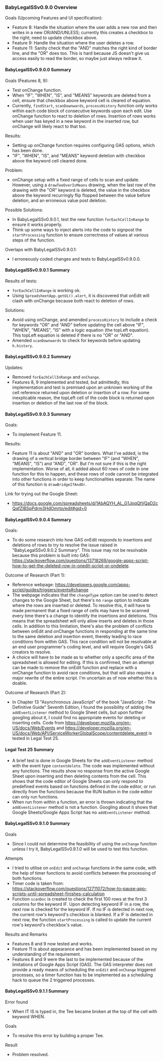 ### BabyLegalSSv0.9.0 Overview
Goals (Upcoming Features and UI specification):
- Feature 8: Handle the situation where the user adds a new row and then writes in a new OR/AND/UNLESS; currently this creates a checkbox to the right; need to update checkbox above.
- Feature 9: Handle the situation where the user deletes a row.
- Feature 11: Sanity check that the "AND" matches the right kind of border line, and the "OR" does too. This is hard because JS doesn't give us access easily to read the border, so maybe just always redraw it.
#### BabyLegalSSv0.9.0.0 Summary
Goals (Features 8, 9):
- Test onChange function.
- When "IF", "WHEN", "IS", and "MEANS" keywords are deleted from a cell, ensure that checkbox above keyword cell is cleared of equation.
- Currently, `findStart`, `scanDownwards`, `processHistory` function only works within each code block of consecutive keywords upon each edit.  Use onChange function to react to deletion of rows.  Insertion of rows works when user has keyed in a new keyword in the inserted row, but onChange will likely react to that too.

Results:
- Setting up onChange function requires configuring GAS options, which has been done.
- "IF", "WHEN", "IS", and "MEANS" keyword deletion with checkbox above the keyword cell cleared done.

Problem:
- onChange setup with a fixed range of cells to scan and update.  However, using a `drawTeeOverIsMeans` drawing, when the last row of the drawing with the "OR" keyword is deleted, the value in the checkbox above the keyword recurringly flip flopped between the value before deletion, and an erroneous value post deletion.

Possible Solutions:
- In BabyLegalSSv0.9.0.1, test the new function `forEachCellInRange` to ensure it works properly.
- Think up some ways to inject alerts into the code to signpost the `startProcessing` function to ensure correctness of values at various steps of the function.

Overlaps with BabyLegalSSv0.9.0.1:
- I erroneously coded changes and tests to BabyLegalSSv0.9.0.0.

#### BabyLegalSSv0.9.0.1 Summary
Results of tests:
- `forEachCellInRange` is working ok.
- Using `SpreadsheetApp.getUi().alert`, it is discovered that onEdit will clash with onChange because both react to deletion of rows.

Solutions:
- Avoid using onChange, and amended `processHistory` to include a check for keywords "OR" and "AND" before updating the cell above "IF", "WHEN", "MEANS", "IS" with a logic equation (the topLeft equation).  This topLeft equation is deleted if there is no "OR" or "AND".
- Amended `scanDownwards` to check for keywords before updating `h.history`.

#### BabyLegalSSv0.9.0.2 Summary
Updates:
- Removed `forEachCellInRange` and `onChange`.
- Features 8, 9 implemented and tested, but admittedly, this implementation and test is premised upon an unknown working of the cell reference returned upon deletion or insertion of a row.  For some inexplicable reason, the topLeft cell of the code block is returned upon insertion or deletion of the last row of the block.

#### BabyLegalSSv0.9.0.3 Summary
Goals:
- To implement Feature 11.

Results:
- Feature 11 is about "AND" and "OR" borders.  What I've added, is the drawing of a vertical bridge border between "IF" (and "WHEN", "MEANS", "IS") and "AND", "OR".  But I'm not sure if this is the right implementation.  Worse of all, it added about 60 rows of code in one function for this to happen, and these rows of code cannot be integrated into other functions in order to keep functionalities separate.  The name of this function is `drawBridgeIfAndOr`.

Link for trying out the Google Sheet:
- https://docs.google.com/spreadsheets/d/1AbAQYH_AL_G1JpqQtVQaD2cQqfZlBSpPdrm3HdOmrto/edit#gid=0

#### BabyLegalSSv0.9.0.4 Summary
Goals:
- To do some research into how GAS onEdit responds to insertions and deletions of rows to try to resolve the issue raised in "BabyLegalSSv0.9.0.2 Summary".  This issue may not be resolvable because this problem is built into GAS: https://stackoverflow.com/questions/13718269/google-apps-script-how-to-get-the-deleted-row-in-onedit-script-or-ondelete.

Outcome of Research (Part 1):
- Reference webpage: https://developers.google.com/apps-script/guides/triggers/events#change
- The webpage indicates that the `changeType` option can be used to detect changes to the Google Sheet, but there's no `range` option to indicate where the rows are inserted or deleted.  To resolve this, it will have to made permanent that a fixed range of cells may have to be scanned every time there's a change to identify the insertions and deletions.  This means that the spreadsheet will only allow inserts and deletes in those cells.  In addition to this limitation, there's also the problem of conflicts between onEdit and onChange functions in responding at the same time to the same deletion and insertion event, thereby leading to race conditions from within GAS.  This race condition will not be resolvable at an end user programmer's coding level, and will require Google's GAS creators to resolve.
- A choice will have to be made as to whether only a specific area of the spreadsheet is allowed for editing.  If this is confirmed, then an attempt can be made to remove the onEdit function and replace with a onChange function to avoid race conditions, but that will also require a major rewrite of the entire script.  I'm uncertain as of now whether this is doable.

Outcome of Research (Part 2):
- In Chapter 13 "Asynchronous JavaScript" of the book "JavaScript - The Definitive Guide" Seventh Edition, I found the possibility of adding the `addEventListener` method to Google Sheet cells, but upon further googling about it, I could find no appropriate events for deleting or inserting cells.  Code from https://developer.mozilla.org/en-US/docs/Web/Events and https://developer.mozilla.org/en-US/docs/Web/API/ServiceWorkerGlobalScope/contentdelete_event is tested in Legal Test 25.

#### Legal Test 25 Summary
- A brief test is done in Google Sheets for the `addEventListener` method with the event type `contentdelete`.  The code was implemented without any functions.  The results show no response from the active Google Sheet upon inserting and then deleting contents from the cell.  This shows that the code editor of Google Sheets can only respond to predefined events based on functions defined in the code editor, or run directly from the functions because the RUN button in the code editor can only run functions.
- When run from within a function, an error is thrown indicating that the `addEventListener` method is not a function.  Googling about it shows that Google Sheets/Google Apps Script has no `addEventListener` method.

#### BabyLegalSSv0.9.1.0 Summary
Goals
- Since I could not determine the feasibility of using the `onChange` function unless I try it, BabyLegalSSv0.9.1.0 will be used to test this function.

Attempts
- I tried to utilise on `onEdit` and `onChange` functions in the same code, with the help of timer functions to avoid conflicts between the processing of both functions.
- Timer code is taken from: https://stackoverflow.com/questions/12711072/how-to-pause-app-scripts-until-spreadsheet-finishes-calculation
- Function `scanDoc` is created to check the first 100 rows at the first 3 columns for the keyword IF.  Upon detecting keyword IF in a row, the next row is checked for the keyword IF.  If no IF is detected in next row, the current row's keyword's checkbox is blanked.  If a IF is detected in next row, the function `startProcessing` is called to update the current row's keyword's checkbox's value.

Results and Remarks
- Features 8 and 9 now tested and works.
- Feature 11 is about appearance and has been implemented based on my understanding of the requirement.
- Features 8 and 9 were the last to be implemented because of the limitations of Google Apps Script (GAS).  The GAS interpreter does not provide a ready means of scheduling the `onEdit` and `onChange` triggered processes, so a timer function has to be implemented as a scheduling hack to queue the 2 triggered processes.

#### BabyLegalSSv0.9.1.1 Summary
Error found
- When IT IS is typed in, the Tee became broken at the top of the cell with keyword WHEN.

Goals
- To resolve this error by building a proper Tee.

Result
- Problem resolved.

